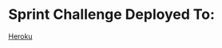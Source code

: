 # Sprint Challenge Deployed To:  
[Heroku](https://dashboard.heroku.com/apps/lambda-19-josh-webapi3-challen)